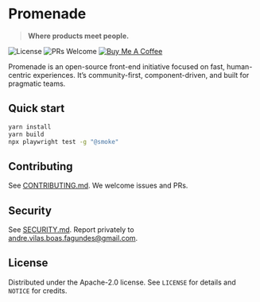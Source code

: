 # Promenade
> **Where products meet people.**

![License](https://img.shields.io/badge/license-Apache--2.0-blue)
![PRs Welcome](https://img.shields.io/badge/PRs-welcome-brightgreen)
[![Buy Me A Coffee](https://img.shields.io/badge/Donate-Buy%20me%20a%20coffee-yellow)](https://buymeacoffee.com/andrevilas)

Promenade is an open-source front-end initiative focused on fast, human-centric experiences.
It’s community-first, component-driven, and built for pragmatic teams.

## Quick start
```bash
yarn install
yarn build
npx playwright test -g "@smoke"
```

## Contributing
See [CONTRIBUTING.md](CONTRIBUTING.md). We welcome issues and PRs.

## Security
See [SECURITY.md](SECURITY.md). Report privately to andre.vilas.boas.fagundes@gmail.com.

## License
Distributed under the Apache-2.0 license. See `LICENSE` for details and `NOTICE` for credits.
